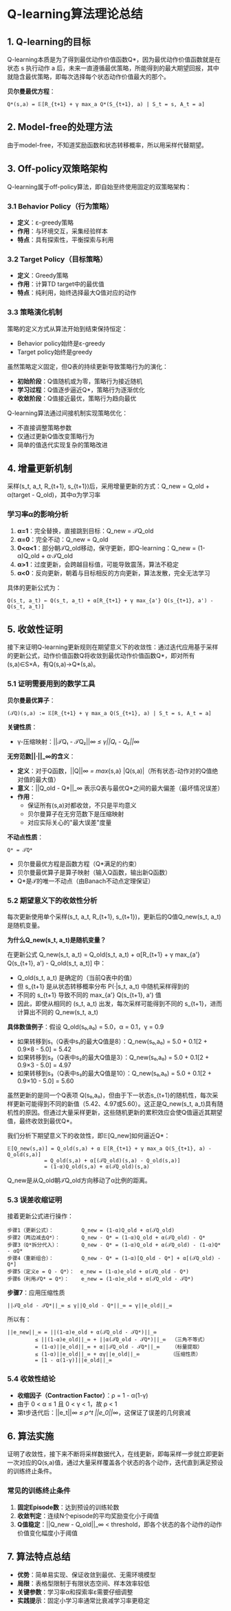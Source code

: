 # Q-learning算法理论总结

## 1. Q-learning的目标

Q-learning本质是为了得到最优动作价值函数Q*，因为最优动作价值函数就是在状态 s 执行动作 a 后，未来一直遵循最优策略，所能得到的最大期望回报，其中就隐含最优策略，即每次选择每个状态动作价值最大的那个。

**贝尔曼最优方程**：
```
Q*(s,a) = 𝔼[R_{t+1} + γ max_a Q*(S_{t+1}, a) | S_t = s, A_t = a]
```

## 2. Model-free的处理方法

由于model-free，不知道奖励函数和状态转移概率，所以用采样代替期望。

## 3. Off-policy双策略架构

Q-learning属于off-policy算法，即自始至终使用固定的双策略架构：

### 3.1 Behavior Policy（行为策略）
- **定义**：ε-greedy策略
- **作用**：与环境交互，采集经验样本
- **特点**：具有探索性，平衡探索与利用

### 3.2 Target Policy（目标策略）
- **定义**：Greedy策略
- **作用**：计算TD target中的最优值
- **特点**：纯利用，始终选择最大Q值对应的动作

### 3.3 策略演化机制

策略的定义方式从算法开始到结束保持恒定：
- Behavior policy始终是ε-greedy
- Target policy始终是greedy

虽然策略定义固定，但Q表的持续更新导致策略行为的演化：
- **初始阶段**：Q值随机或为零，策略行为接近随机
- **学习过程**：Q值逐步逼近Q*，策略行为逐渐优化
- **收敛阶段**：Q值接近最优，策略行为趋向最优

Q-learning算法通过间接机制实现策略优化：
- 不直接调整策略参数
- 仅通过更新Q值改变策略行为
- 简单的值迭代实现复杂的策略改进

## 4. 增量更新机制

采样(s_t, a_t, R_{t+1}, s_{t+1})后，采用增量更新的方式：Q_new = Q_old + α(target - Q_old)，其中α为学习率

### 学习率α的影响分析
1. **α=1**：完全替换，直接跳到目标：Q_new = 𝒯Q_old
2. **α=0**：完全不动：Q_new = Q_old
3. **0<α<1**：部分朝𝒯Q_old移动，保守更新，即Q-learning：Q_new = (1-α)Q_old + α·𝒯Q_old
4. **α>1**：过度更新，会跨越目标值，可能导致震荡，算法不稳定
5. **α<0**：反向更新，朝着与目标相反的方向更新，算法发散，完全无法学习

具体的更新公式为：
```
Q(s_t, a_t) ← Q(s_t, a_t) + α[R_{t+1} + γ max_{a'} Q(s_{t+1}, a') - Q(s_t, a_t)]
```

## 5. 收敛性证明

接下来证明Q-learning更新规则在期望意义下的收敛性：通过迭代应用基于采样的更新公式，动作价值函数Q将收敛到最优动作价值函数Q*，即对所有(s,a)∈S×A，有Q(s,a)→Q*(s,a)。

### 5.1 证明需要用到的数学工具

**贝尔曼最优算子**：
```
(𝒯Q)(s,a) := 𝔼[R_{t+1} + γ max_a Q(S_{t+1}, a) | S_t = s, A_t = a]
```

**关键性质**：
- γ-压缩映射：||𝒯Q₁ - 𝒯Q₂||_∞ ≤ γ||Q₁ - Q₂||_∞

**无穷范数||·||_∞的含义**：
- **定义**：对于Q函数，||Q||_∞ = max_{s,a} |Q(s,a)|（所有状态-动作对的Q值绝对值的最大值）
- **意义**：||Q_old - Q*||_∞ 表示Q表与最优Q*之间的最大偏差（最坏情况误差）
- **作用**：
  - 保证所有(s,a)对都收敛，不只是平均意义
  - 贝尔曼算子在无穷范数下是压缩映射
  - 对应实际关心的"最大误差"度量

**不动点性质**：
```
Q* = 𝒯Q*
```

- 贝尔曼最优方程是函数方程（Q*满足的约束）
- 贝尔曼最优算子是算子映射（输入Q函数，输出新Q函数）
- Q*是𝒯的唯一不动点（由Banach不动点定理保证）

### 5.2 期望意义下的收敛性分析

每次更新使用单个采样(s_t, a_t, R_{t+1}, s_{t+1})，更新后的Q值Q_new(s_t, a_t)是随机变量。

**为什么Q_new(s_t, a_t)是随机变量？**

在更新公式 Q_new(s_t, a_t) = Q_old(s_t, a_t) + α[R_{t+1} + γ max_{a'} Q(s_{t+1}, a') - Q_old(s_t, a_t)] 中：
- Q_old(s_t, a_t) 是确定的（当前Q表中的值）
- 但 s_{t+1} 是从状态转移概率分布 P(·|s_t, a_t) 中随机采样得到的
- 不同的 s_{t+1} 导致不同的 max_{a'} Q(s_{t+1}, a') 值
- 因此，即使从相同的 (s_t, a_t) 出发，每次采样可能得到不同的 s_{t+1}，进而计算出不同的 Q_new(s_t, a_t)

**具体数值例子**：假设 Q_old(s₀,a₀) = 5.0，α = 0.1，γ = 0.9
- 如果转移到s₁（Q表中s₁的最大Q值是8）：Q_new(s₀,a₀) = 5.0 + 0.1[2 + 0.9×8 - 5.0] = 5.42
- 如果转移到s₂（Q表中s₂的最大Q值是3）：Q_new(s₀,a₀) = 5.0 + 0.1[2 + 0.9×3 - 5.0] = 4.97
- 如果转移到s₃（Q表中s₃的最大Q值是10）：Q_new(s₀,a₀) = 5.0 + 0.1[2 + 0.9×10 - 5.0] = 5.60

虽然更新的是同一个Q表项 Q(s₀,a₀)，但由于下一状态s_{t+1}的随机性，每次采样更新可能得到不同的新值（5.42、4.97或5.60）。这正是Q_new(s_t, a_t)具有随机性的原因。但通过大量采样更新，这些随机更新的累积效应会使Q值逼近其期望值，最终收敛到最优Q*。

我们分析下期望意义下的收敛性，即𝔼[Q_new]如何逼近Q*：
```
𝔼[Q_new(s,a)] = Q_old(s,a) + α 𝔼[R_{t+1} + γ max_a Q(S_{t+1}, a) - Q_old(s,a)]
            = Q_old(s,a) + α[(𝒯Q_old)(s,a) - Q_old(s,a)]
            = (1-α)Q_old(s,a) + α(𝒯Q_old)(s,a)
```
Q_new是从Q_old朝𝒯Q_old方向移动了α比例的距离。

### 5.3 误差收缩证明

接着更新公式进行操作：

```
步骤1（更新公式）：         Q_new = (1-α)Q_old + α(𝒯Q_old)
步骤2（两边减去Q*）：       Q_new - Q* = (1-α)Q_old + α(𝒯Q_old) - Q*
步骤3（Q*拆分代入）：       Q_new - Q* = (1-α)Q_old + α(𝒯Q_old) - (1-α)Q* - αQ*
步骤4（重新组合）：         Q_new - Q* = (1-α)[Q_old - Q*] + α[(𝒯Q_old) - Q*]
步骤5（定义e = Q - Q*）：  e_new = (1-α)e_old + α(𝒯Q_old - Q*)
步骤6（利用𝒯Q* = Q*）：    e_new = (1-α)e_old + α(𝒯Q_old - 𝒯Q*)
```

**步骤7**：应用压缩性质
```
||𝒯Q_old - 𝒯Q*||_∞ ≤ γ||Q_old - Q*||_∞ = γ||e_old||_∞
```

所以有：
```
||e_new||_∞ = ||(1-α)e_old + α(𝒯Q_old - 𝒯Q*)||_∞
         ≤ ||(1-α)e_old||_∞ + ||α(𝒯Q_old - 𝒯Q*)||_∞  （三角不等式）
         = (1-α)||e_old||_∞ + α||𝒯Q_old - 𝒯Q*||_∞    （标量提取）
         ≤ (1-α)||e_old||_∞ + αγ||e_old||_∞          （压缩性质）
         = [1 - α(1-γ)]||e_old||_∞
```

### 5.4 收敛性结论

- **收缩因子（Contraction Factor）**：ρ = 1 - α(1-γ)
- 由于 0 < α ≤ 1 且 0 < γ < 1，故 ρ < 1
- 第t步迭代后：||e_t||_∞ ≤ ρ^t ||e_0||_∞，这保证了误差的几何衰减

## 6. 算法实施

证明了收敛性，接下来不断将采样数据代入，在线更新，即每采样一步就立即更新一次对应的Q(s,a)值，通过大量采样覆盖各个状态的各个动作，迭代直到满足预设的训练终止条件。

### 常见的训练终止条件

1. **固定Episode数**：达到预设的训练轮数
2. **收敛判定**：连续N个episode的平均奖励变化小于阈值
3. **Q值稳定**：||Q_new - Q_old||_∞ < threshold，即各个状态的各个动作的动作价值变化幅度小于阈值

## 7. 算法特点总结

- **优势**：简单易实现、保证收敛到最优、无需环境模型
- **局限**：表格型限制于有限状态空间、样本效率较低
- **关键参数**：学习率α和探索率ε需要仔细调整
- **实践提示**：固定小学习率通常比衰减学习率更稳定